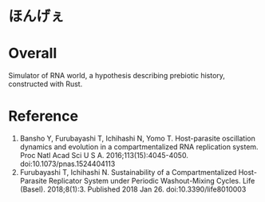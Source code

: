 # ほんげぇ



# Overall

Simulator of RNA world, a hypothesis describing prebiotic history, constructed with Rust.

# Reference
1. Bansho Y, Furubayashi T, Ichihashi N, Yomo T. Host-parasite oscillation dynamics and evolution in a compartmentalized RNA replication system. Proc Natl Acad Sci U S A. 2016;113(15):4045-4050. doi:10.1073/pnas.1524404113
2. Furubayashi T, Ichihashi N. Sustainability of a Compartmentalized Host-Parasite Replicator System under Periodic Washout-Mixing Cycles. Life (Basel). 2018;8(1):3. Published 2018 Jan 26. doi:10.3390/life8010003
